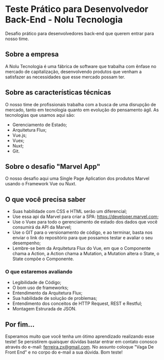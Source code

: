 # Teste Prático para Desenvolvedor Back-End - Nolu Tecnologia

Desafio prático para desenvolvedores back-end que querem entrar para nosso time.

## Sobre a empresa

A Nolu Tecnologia é uma fábrica de software que trabalha com ênfase no mercado de capitalização, desenvolvendo produtos que venham a satisfazer as necessidades que esse mercado possam ter. 

## Sobre as características técnicas

O nosso time de profissionais trabalha com a busca de uma disrupção de mercado, tanto em tecnologia quanto em evolução do pensamento ágil. As tecnologias que usamos aqui são:

- Gerenciamento de Estado;
- Arquitetura Flux;
- Vue.js;
- Vuex;
- Nuxt;
- Git.

## Sobre o desafio "Marvel App"

O nosso desafio aqui uma Single Page Aplication dos produtos Marvel usando o Framework Vue ou Nuxt.

## O que você precisa saber

- Suas habilidade com CSS e HTML serão um diferencial;
- Use essa api da Marvel para criar a SPA: https://developer.marvel.com;
- Use o Vuex para todo o gerenciamento de estado dos dados que você consumirá da API da Marvel;
- Use o GIT para o versionamento de código, e ao terminar, basta nos enviar o link do repositório para que possamos testar e avaliar o seu desempenho;
- Lembre-se bem da Arquitetura Flux do Vue, em que o Componente chama a Action, a Action chama a Mutation, a Mutation altera o State, o State compõe o Componente.

### O que estaremos avaliando

- Legibilidade de Código;
- O bom uso de frameworks;
- Entendimento da Arquitetura Flux;
- Sua habilidade de solução de problemas;
- Entendimento dos conceitos de HTTP Request, REST e Restful;
- Montagem Estrurada de JSON.

## Por fim...

Esperamos muito que você tenha um ótimo aprendizado realizando esse teste! Se persistirem quaisquer dúvidas bastar entrar em contato conosco através do e-mail: ferreira.zx@gmail.com. No assunto coloque "Vaga De Front End" e no corpo do e-mail a sua dúvida. Bom teste!

